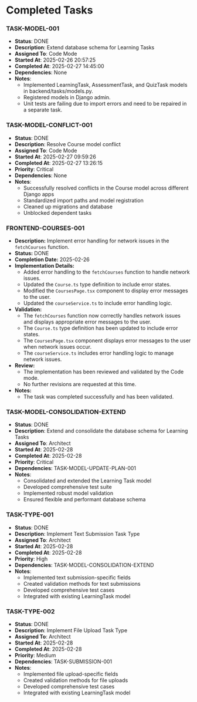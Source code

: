 # Completed Tasks

### TASK-MODEL-001
- **Status**: DONE
- **Description**: Extend database schema for Learning Tasks
- **Assigned To**: Code Mode
- **Started At**: 2025-02-26 20:57:25
- **Completed At**: 2025-02-27 14:45:00
- **Dependencies**: None
- **Notes**: 
  - Implemented LearningTask, AssessmentTask, and QuizTask models in backend/tasks/models.py.
  - Registered models in Django admin.
  - Unit tests are failing due to import errors and need to be repaired in a separate task.

### TASK-MODEL-CONFLICT-001
- **Status**: DONE
- **Description**: Resolve Course model conflict
- **Assigned To**: Code Mode
- **Started At**: 2025-02-27 09:59:26
- **Completed At**: 2025-02-27 13:26:15
- **Priority**: Critical
- **Dependencies**: None
- **Notes**: 
  - Successfully resolved conflicts in the Course model across different Django apps
  - Standardized import paths and model registration
  - Cleaned up migrations and database
  - Unblocked dependent tasks

### FRONTEND-COURSES-001
- **Description:** Implement error handling for network issues in the `fetchCourses` function.
- **Status:** DONE
- **Completion Date:** 2025-02-26
- **Implementation Details:**
  - Added error handling to the `fetchCourses` function to handle network issues.
  - Updated the `Course.ts` type definition to include error states.
  - Modified the `CoursesPage.tsx` component to display error messages to the user.
  - Updated the `courseService.ts` to include error handling logic.
- **Validation:**
  - The `fetchCourses` function now correctly handles network issues and displays appropriate error messages to the user.
  - The `Course.ts` type definition has been updated to include error states.
  - The `CoursesPage.tsx` component displays error messages to the user when network issues occur.
  - The `courseService.ts` includes error handling logic to manage network issues.
- **Review:**
  - The implementation has been reviewed and validated by the Code mode.
  - No further revisions are requested at this time.
- **Notes:**
  - The task was completed successfully and has been validated.

### TASK-MODEL-CONSOLIDATION-EXTEND
- **Status**: DONE
- **Description**: Extend and consolidate the database schema for Learning Tasks
- **Assigned To**: Architect
- **Started At**: 2025-02-28
- **Completed At**: 2025-02-28
- **Priority**: Critical
- **Dependencies**: TASK-MODEL-UPDATE-PLAN-001
- **Notes**:
  - Consolidated and extended the Learning Task model
  - Developed comprehensive test suite
  - Implemented robust model validation
  - Ensured flexible and performant database schema

### TASK-TYPE-001
- **Status**: DONE
- **Description**: Implement Text Submission Task Type
- **Assigned To**: Architect
- **Started At**: 2025-02-28
- **Completed At**: 2025-02-28
- **Priority**: High
- **Dependencies**: TASK-MODEL-CONSOLIDATION-EXTEND
- **Notes**:
  - Implemented text submission-specific fields
  - Created validation methods for text submissions
  - Developed comprehensive test cases
  - Integrated with existing LearningTask model

### TASK-TYPE-002
- **Status**: DONE
- **Description**: Implement File Upload Task Type
- **Assigned To**: Architect
- **Started At**: 2025-02-28
- **Completed At**: 2025-02-28
- **Priority**: Medium
- **Dependencies**: TASK-SUBMISSION-001
- **Notes**:
  - Implemented file upload-specific fields
  - Created validation methods for file uploads
  - Developed comprehensive test cases
  - Integrated with existing LearningTask model
